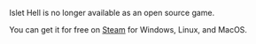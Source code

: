 Islet Hell is no longer available as an open source game.

You can get it for free on [Steam](https://store.steampowered.com/app/2069750/Islet_Hell/) for Windows, Linux, and MacOS.

